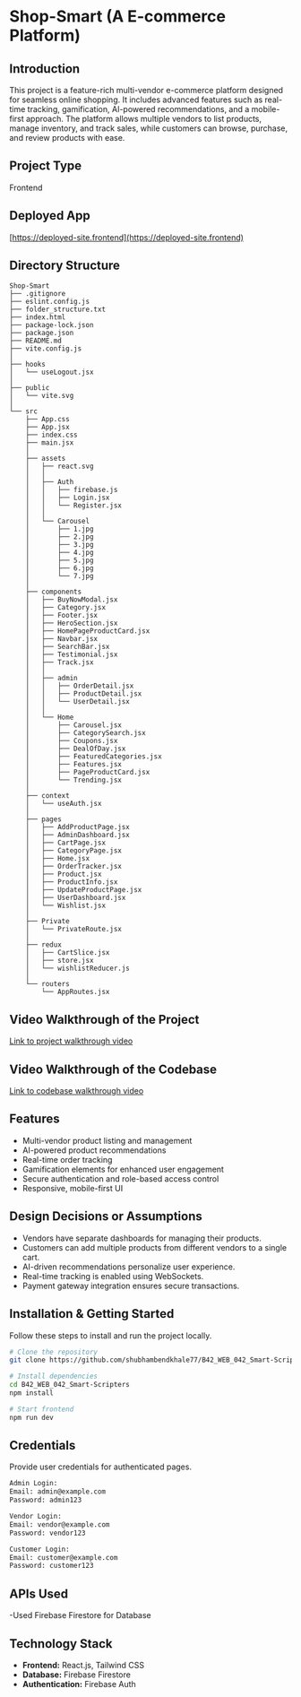 # Shop-Smart (A E-commerce Platform)

## Introduction
This project is a feature-rich multi-vendor e-commerce platform designed for seamless online shopping. It includes advanced features such as real-time tracking, gamification, AI-powered recommendations, and a mobile-first approach. The platform allows multiple vendors to list products, manage inventory, and track sales, while customers can browse, purchase, and review products with ease.

## Project Type
Frontend

## Deployed App
[https://deployed-site.frontend](https://deployed-site.frontend)  


## Directory Structure
```
Shop-Smart
├── .gitignore
├── eslint.config.js
├── folder_structure.txt
├── index.html
├── package-lock.json
├── package.json
├── README.md
├── vite.config.js
│
├── hooks
│   └── useLogout.jsx
│
├── public
│   └── vite.svg
│
└── src
    ├── App.css
    ├── App.jsx
    ├── index.css
    ├── main.jsx
    │
    ├── assets
    │   ├── react.svg
    │   │
    │   ├── Auth
    │   │   ├── firebase.js
    │   │   ├── Login.jsx
    │   │   └── Register.jsx
    │   │
    │   └── Carousel
    │       ├── 1.jpg
    │       ├── 2.jpg
    │       ├── 3.jpg
    │       ├── 4.jpg
    │       ├── 5.jpg
    │       ├── 6.jpg
    │       └── 7.jpg
    │
    ├── components
    │   ├── BuyNowModal.jsx
    │   ├── Category.jsx
    │   ├── Footer.jsx
    │   ├── HeroSection.jsx
    │   ├── HomePageProductCard.jsx
    │   ├── Navbar.jsx
    │   ├── SearchBar.jsx
    │   ├── Testimonial.jsx
    │   ├── Track.jsx
    │   │
    │   ├── admin
    │   │   ├── OrderDetail.jsx
    │   │   ├── ProductDetail.jsx
    │   │   └── UserDetail.jsx
    │   │
    │   └── Home
    │       ├── Carousel.jsx
    │       ├── CategorySearch.jsx
    │       ├── Coupons.jsx
    │       ├── DealOfDay.jsx
    │       ├── FeaturedCategories.jsx
    │       ├── Features.jsx
    │       ├── PageProductCard.jsx
    │       └── Trending.jsx
    │
    ├── context
    │   └── useAuth.jsx
    │
    ├── pages
    │   ├── AddProductPage.jsx
    │   ├── AdminDashboard.jsx
    │   ├── CartPage.jsx
    │   ├── CategoryPage.jsx
    │   ├── Home.jsx
    │   ├── OrderTracker.jsx
    │   ├── Product.jsx
    │   ├── ProductInfo.jsx
    │   ├── UpdateProductPage.jsx
    │   ├── UserDashboard.jsx
    │   └── Wishlist.jsx
    │
    ├── Private
    │   └── PrivateRoute.jsx
    │
    ├── redux
    │   ├── CartSlice.jsx
    │   ├── store.jsx
    │   └── wishlistReducer.js
    │
    └── routers
        └── AppRoutes.jsx
```



## Video Walkthrough of the Project
[Link to project walkthrough video](#)

## Video Walkthrough of the Codebase
[Link to codebase walkthrough video](#)

## Features
- Multi-vendor product listing and management
- AI-powered product recommendations
- Real-time order tracking
- Gamification elements for enhanced user engagement
- Secure authentication and role-based access control
- Responsive, mobile-first UI

## Design Decisions or Assumptions
- Vendors have separate dashboards for managing their products.
- Customers can add multiple products from different vendors to a single cart.
- AI-driven recommendations personalize user experience.
- Real-time tracking is enabled using WebSockets.
- Payment gateway integration ensures secure transactions.

## Installation & Getting Started
Follow these steps to install and run the project locally.

```bash
# Clone the repository
git clone https://github.com/shubhambendkhale77/B42_WEB_042_Smart-Scripters

# Install dependencies
cd B42_WEB_042_Smart-Scripters
npm install

# Start frontend
npm run dev
```

## Credentials
Provide user credentials for authenticated pages.

```bash
Admin Login:
Email: admin@example.com
Password: admin123

Vendor Login:
Email: vendor@example.com
Password: vendor123

Customer Login:
Email: customer@example.com
Password: customer123
```

## APIs Used
-Used Firebase Firestore for Database

## Technology Stack
- **Frontend:** React.js, Tailwind CSS
- **Database:** Firebase Firestore
- **Authentication:** Firebase Auth

